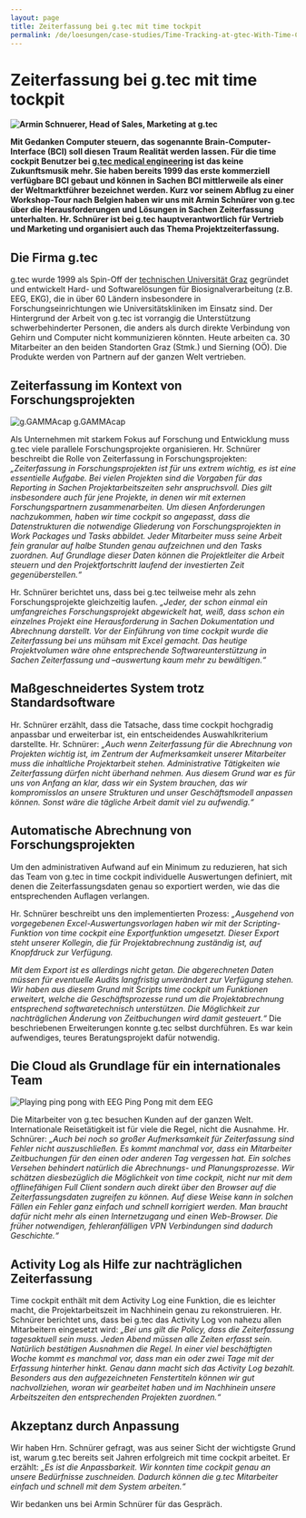 ```yaml
---
layout: page
title: Zeiterfassung bei g.tec mit time tockpit
permalink: /de/loesungen/case-studies/Time-Tracking-at-gtec-With-Time-Cockpit/
---
```


<h1>Zeiterfassung bei g.tec mit time tockpit</h1><p>
  <strong>
    <img src="{{site.baseurl}}/content/images/customer_solutions/case-studies/gtec/armin-schnuerer-banner.jpg" alt="Armin Schnuerer, Head of Sales, Marketing at g.tec" title="Armin Schnuerer, Head of Sales, Marketing at g.tec" />
  </strong>
</p><p>
  <strong>Mit Gedanken Computer steuern, das sogenannte Brain-Computer-Interface (BCI) soll diesen Traum Realität werden lassen. Für die time cockpit Benutzer bei <a href="http://www.gtec.at/" title="g.tec" target="_blank">g.tec medical engineering</a> ist das keine Zukunftsmusik mehr. Sie haben bereits 1999 das erste kommerziell verfügbare BCI gebaut und können in Sachen BCI mittlerweile als einer der Weltmarktführer bezeichnet werden. Kurz vor seinem Abflug zu einer Workshop-Tour nach Belgien haben wir uns mit Armin Schnürer von g.tec über die Herausforderungen und Lösungen in Sachen Zeiterfassung unterhalten. Hr. Schnürer ist bei g.tec hauptverantwortlich für Vertrieb und Marketing und organisiert auch das Thema Projektzeiterfassung.</strong>
</p><h2>Die Firma g.tec</h2><p>g.tec wurde 1999 als Spin-Off der <a href="http://portal.tugraz.at/portal/page/portal/TU_Graz" title="Technische Universität Graz" target="_blank">technischen Universität Graz</a> gegründet und entwickelt Hard- und Softwarelösungen für Biosignalverarbeitung (z.B. EEG, EKG), die in über 60 Ländern insbesondere in Forschungseinrichtungen wie Universitätskliniken im Einsatz sind. Der Hintergrund der Arbeit von g.tec ist vorrangig die Unterstützung schwerbehinderter Personen, die anders als durch direkte Verbindung von Gehirn und Computer nicht kommunizieren könnten. Heute arbeiten ca. 30 Mitarbeiter an den beiden Standorten Graz (Stmk.) und Sierning (OÖ). Die Produkte werden von Partnern auf der ganzen Welt vertrieben.</p><h2>Zeiterfassung im Kontext von Forschungsprojekten</h2><div class="floatRight">
  <img src="{{site.baseurl}}/content/images/customer_solutions/case-studies/gtec/gtec_eeg.jpg" alt="g.GAMMAcap" title="g.GAMMAcap" />
  <span class="imageCaption">g.GAMMAcap</span>
</div><p>Als Unternehmen mit starkem Fokus auf Forschung und Entwicklung muss g.tec viele parallele Forschungsprojekte organisieren. Hr. Schnürer beschreibt die Rolle von Zeiterfassung in Forschungsprojekten: <em>„Zeiterfassung in Forschungsprojekten ist für uns extrem wichtig, es ist eine essentielle Aufgabe. Bei vielen Projekten sind die Vorgaben für das Reporting in Sachen Projektarbeitszeiten sehr anspruchsvoll. Dies gilt insbesondere auch für jene Projekte, in denen wir mit externen Forschungspartnern zusammenarbeiten. Um diesen Anforderungen nachzukommen, haben wir time cockpit so angepasst, dass die Datenstrukturen die notwendige Gliederung von Forschungsprojekten in Work Packages und Tasks abbildet. Jeder Mitarbeiter muss seine Arbeit fein granular auf halbe Stunden genau aufzeichnen und den Tasks zuordnen. Auf Grundlage dieser Daten können die Projektleiter die Arbeit steuern und den Projektfortschritt laufend der investierten Zeit gegenüberstellen.“</em></p><p>Hr. Schnürer berichtet uns, dass bei g.tec teilweise mehr als zehn Forschungsprojekte gleichzeitig laufen. <em>„Jeder, der schon einmal ein umfangreiches Forschungsprojekt abgewickelt hat, weiß, dass schon ein einzelnes Projekt eine Herausforderung in Sachen Dokumentation und Abrechnung darstellt. Vor der Einführung von time cockpit wurde die Zeiterfassung bei uns mühsam mit Excel gemacht. Das heutige Projektvolumen wäre ohne entsprechende Softwareunterstützung in Sachen Zeiterfassung und –auswertung kaum mehr zu bewältigen.“</em></p><h2>Maßgeschneidertes System trotz Standardsoftware</h2><p>Hr. Schnürer erzählt, dass die Tatsache, dass time cockpit hochgradig anpassbar und erweiterbar ist, ein entscheidendes Auswahlkriterium darstellte. Hr. Schnürer: <em>„Auch wenn Zeiterfassung für die Abrechnung von Projekten wichtig ist, im Zentrum der Aufmerksamkeit unserer Mitarbeiter muss die inhaltliche Projektarbeit stehen. Administrative Tätigkeiten wie Zeiterfassung dürfen nicht überhand nehmen. Aus diesem Grund war es für uns von Anfang an klar, dass wir ein System brauchen, das wir kompromisslos an unsere Strukturen und unser Geschäftsmodell anpassen können. Sonst wäre die tägliche Arbeit damit viel zu aufwendig.“</em></p><h2>Automatische Abrechnung von Forschungsprojekten</h2><p>Um den administrativen Aufwand auf ein Minimum zu reduzieren, hat sich das Team von g.tec in time cockpit individuelle Auswertungen definiert, mit denen die Zeiterfassungsdaten genau so exportiert werden, wie das die entsprechenden Auflagen verlangen.</p><p>Hr. Schnürer beschreibt uns den implementierten Prozess: <em>„Ausgehend von vorgegebenen Excel-Auswertungsvorlagen haben wir mit der Scripting-Funktion von time cockpit eine Exportfunktion umgesetzt. Dieser Export steht unserer Kollegin, die für Projektabrechnung zuständig ist, auf Knopfdruck zur Verfügung.</em></p><p>
  <em>Mit dem Export ist es allerdings nicht getan. Die abgerechneten Daten müssen für eventuelle Audits langfristig unverändert zur Verfügung stehen. Wir haben aus diesem Grund mit Scripts time cockpit um Funktionen erweitert, welche die Geschäftsprozesse rund um die Projektabrechnung entsprechend softwaretechnisch unterstützen. Die Möglichkeit zur nachträglichen Änderung von Zeitbuchungen wird damit gesteuert.“</em> Die beschriebenen Erweiterungen konnte g.tec selbst durchführen. Es war kein aufwendiges, teures Beratungsprojekt dafür notwendig.</p><h2>Die Cloud als Grundlage für ein internationales Team</h2><div class="floatRight">
  <img src="{{site.baseurl}}/content/images/customer_solutions/case-studies/gtec/gtec-ping-pong.jpg" alt="Playing ping pong with EEG" title="Playing ping pong with EEG" />
  <span class="imageCaption">Ping Pong mit dem EEG</span>
</div><p>Die Mitarbeiter von g.tec besuchen Kunden auf der ganzen Welt. Internationale Reisetätigkeit ist für viele die Regel, nicht die Ausnahme. Hr. Schnürer: <em>„Auch bei noch so großer Aufmerksamkeit für Zeiterfassung sind Fehler nicht auszuschließen. Es kommt manchmal vor, dass ein Mitarbeiter Zeitbuchungen für den einen oder anderen Tag vergessen hat. Ein solches Versehen behindert natürlich die Abrechnungs- und Planungsprozesse. Wir schätzen diesbezüglich die Möglichkeit von time cockpit, nicht nur mit dem offlinefähigen Full Client sondern auch direkt über den Browser auf die Zeiterfassungsdaten zugreifen zu können. Auf diese Weise kann in solchen Fällen ein Fehler ganz einfach und schnell korrigiert werden. Man braucht dafür nicht mehr als einen Internetzugang und einen Web-Browser. Die früher notwendigen, fehleranfälligen VPN Verbindungen sind dadurch Geschichte.“</em></p><h2>Activity Log als Hilfe zur nachträglichen Zeiterfassung</h2><p>Time cockpit enthält mit dem Activity Log eine Funktion, die es leichter macht, die Projektarbeitszeit im Nachhinein genau zu rekonstruieren. Hr. Schnürer berichtet uns, dass bei g.tec das Activity Log von nahezu allen Mitarbeitern eingesetzt wird: <em>„Bei uns gilt die Policy, dass die Zeiterfassung tagesaktuell sein muss. Jeden Abend müssen alle Zeiten erfasst sein. Natürlich bestätigen Ausnahmen die Regel. In einer viel beschäftigten Woche kommt es manchmal vor, dass man ein oder zwei Tage mit der Erfassung hinterher hinkt. Genau dann macht sich das Activity Log bezahlt. Besonders aus den aufgezeichneten Fenstertiteln können wir gut nachvollziehen, woran wir gearbeitet haben und im Nachhinein unsere Arbeitszeiten den entsprechenden Projekten zuordnen.“</em></p><h2>Akzeptanz durch Anpassung</h2><p>Wir haben Hrn. Schnürer gefragt, was aus seiner Sicht der wichtigste Grund ist, warum g.tec bereits seit Jahren erfolgreich mit time cockpit arbeitet. Er erzählt: <em>„Es ist die Anpassbarkeit. Wir konnten time cockpit genau an unsere Bedürfnisse zuschneiden. Dadurch können die g.tec Mitarbeiter einfach und schnell mit dem System arbeiten.“</em></p><p>Wir bedanken uns bei Armin Schnürer für das Gespräch.</p>